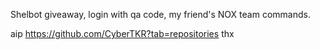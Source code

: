 Shelbot giveaway, login with qa code, my friend's NOX team commands.

aip https://github.com/CyberTKR?tab=repositories thx
